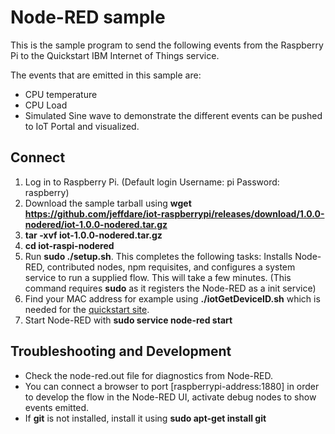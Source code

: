 Node-RED sample
===============

This is the sample program to send the following events from the Raspberry Pi to the Quickstart IBM Internet of Things service.

The events that are emitted in this sample are:

+ CPU temperature
+ CPU Load
+ Simulated Sine wave to demonstrate the different events can be pushed to IoT Portal and visualized.


Connect
-------

1. Log in to Raspberry Pi. (Default login Username: pi Password: raspberry)
2. Download the sample tarball using __wget https://github.com/jeffdare/iot-raspberrypi/releases/download/1.0.0-nodered/iot-1.0.0-nodered.tar.gz__
3. __tar -xvf iot-1.0.0-nodered.tar.gz__
4. __cd iot-raspi-nodered__
5. Run __sudo ./setup.sh__. This completes the following tasks:
   Installs Node-RED, contributed nodes, npm requisites, and configures a system service to run a supplied flow.
   This will take a few minutes. (This command requires __sudo__ as it registers the Node-RED as a init service)
6. Find your MAC address for example using __./iotGetDeviceID.sh__ which is needed for the [quickstart site](http://quickstart.internetofthings.ibmcloud.com).
7. Start Node-RED with __sudo service node-red start__


Troubleshooting and Development
--------------------------------
+ Check the node-red.out file for diagnostics from Node-RED.
+ You can connect a browser to port [raspberrypi-address:1880] in order to develop the flow in the Node-RED UI, activate debug nodes to show events emitted.
+ If __git__ is not installed, install it using __sudo apt-get install git__
